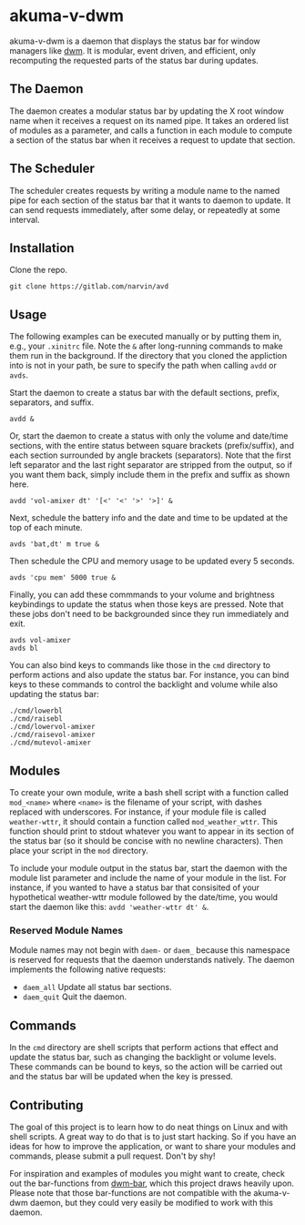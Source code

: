 akuma-v-dwm
===========

akuma-v-dwm is a daemon that displays the status bar for window managers like
[dwm](https://dwm.suckless.org). It is modular, event driven, and efficient,
only recomputing the requested parts of the status bar during updates.

The Daemon
----------

The daemon creates a modular status bar by updating the X root window name
when it receives a request on its named pipe. It takes an ordered list of
modules as a parameter, and calls a function in each module to compute a
section of the status bar when it receives a request to update that section.

The Scheduler
-------------

The scheduler creates requests by writing a module name to the named pipe
for each section of the status bar that it wants to daemon to update. It can
send requests immediately, after some delay, or repeatedly at some interval.

Installation
------------

Clone the repo.

```Shell
git clone https://gitlab.com/narvin/avd
```

Usage
-----

The following examples can be executed manually or by putting them in, e.g.,
your `.xinitrc` file. Note the `&` after long-running commands to make them
run in the background. If the directory that you cloned the appliction into
is not in your path, be sure to specify the path when calling `avdd` or `avds`.

Start the daemon to create a status bar with the default sections, prefix,
separators, and suffix.

```Shell
avdd &
```

Or, start the daemon to create a status with only the volume and date/time
sections, with the entire status between square brackets (prefix/suffix), and
each section surrounded by angle brackets (separators). Note that the first
left separator and the last right separator are stripped from the output, so if
you want them back, simply include them in the prefix and suffix as shown here.

```Shell
avdd 'vol-amixer dt' '[<' '<' '>' '>]' &
```

Next, schedule the battery info and the date and time to be updated at
the top of each minute.

```Shell
avds 'bat,dt' m true &
```

Then schedule the CPU and memory usage to be updated every 5 seconds.

```Shell
avds 'cpu mem' 5000 true &
```

Finally, you can add these commmands to your volume and brightness keybindings
to update the status when those keys are pressed. Note that these jobs don't
need to be backgrounded since they run immediately and exit.

```Shell
avds vol-amixer
avds bl
```

You can also bind keys to commands like those in the `cmd` directory to
perform actions and also update the status bar. For instance, you can bind
keys to these commands to control the backlight and volume while also updating
the status bar:

```Shell
./cmd/lowerbl
./cmd/raisebl
./cmd/lowervol-amixer
./cmd/raisevol-amixer
./cmd/mutevol-amixer
```

Modules
-------

To create your own module, write a bash shell script with a function called
`mod_<name>` where `<name>` is the filename of your script, with dashes
replaced with underscores. For instance, if your module file is called
`weather-wttr`, it should contain a function called `mod_weather_wttr`. This
function should print to stdout whatever you want to appear in its section
of the status bar (so it should be concise with no newline characters). Then
place your script in the `mod` directory.

To include your module output in the status bar, start the daemon with
the module list parameter and include the name of your module in the
list. For instance, if you wanted to have a status bar that consisited of
your hypothetical weather-wttr module followed by the date/time, you would
start the daemon like this: `avdd 'weather-wttr dt' &`.

### Reserved Module Names

Module names may not begin with `daem-` or `daem_` because this namespace
is reserved for requests that the daemon understands natively. The daemon
implements the following native requests:

- `daem_all`
    Update all status bar sections.
- `daem_quit`
    Quit the daemon.

Commands
--------

In the `cmd` directory are shell scripts that perform actions that effect and
update the status bar, such as changing the backlight or volume levels. These
commands can be bound to keys, so the action will be carried out and the
status bar will be updated when the key is pressed.

Contributing
------------

The goal of this project is to learn how to do neat things on Linux and
with shell scripts. A great way to do that is to just start hacking. So if
you have an ideas for how to improve the application, or want to share your
modules and commands, please submit a pull request. Don't by shy!

For inspiration and examples of modules you might want to create, check out
the bar-functions from [dwm-bar](https://github.com/joestandring/dwm-bar),
which this project draws heavily upon. Please note that those bar-functions
are not compatible with the akuma-v-dwm daemon, but they could very easily
be modified to work with this daemon.

